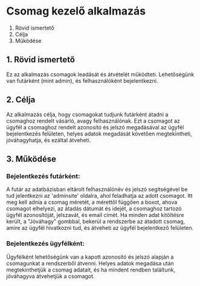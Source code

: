 # Csomag kezelő alkalmazás

 1. Rövid ismertető
 2. Célja
 3. Működése

## 1. Rövid ismertető
Ez az alkalmazás csomagok leadását és átvételét működteti. Lehetőségünk van futárként (mint admin), és felhasználóként bejelentkezni. 

## 2. Célja
Az alkalmazás célja, hogy csomagokat tudjunk futárként átadni a csomaghoz rendelt vásárló, avagy felhasználónak. Ezt a csomagot az ügyfél a csomaghoz rendelt azonosító és jelszó megadásával az ügyfél bejelentkezés felületen, helyes adatok megadását követően megtekintheti, jóváhagyhatja, és ezáltal átveheti.
## 3. Működése
### Bejelentkezés futárként:
A futár az adatbázisban eltárolt felhasználónév és jelszó segítségével be tud jelentkezni az 'adminsite' oldalra, ahol feladhatja az adott csomagot. Itt meg kell adnia a csomag méretét, a mérettől függően a boxot, ahova csomagot elhelyezi, az átadás dátumát és idejét, a csomaghoz tartozó ügyfél azonosítóját, jelszavát, és email címét. Ha minden adat kitöltésre került, a "Jóváhagy" gombbal, bekerül a rendszerbe az átadott csomag, amire az ügyfél hivatkozni tud, és átveheti az ügyfél bejelentkező felületen.
### Bejelentkezés ügyfélként:
Ügyfélként lehetőségünk van a kapott azonosító és jelszó alapján a csomagunkat a rendszerből átvenni. Helyes adatok megadása után megtekinthetjük a csomag adatait, és ha mindent rendben találtunk, jóváhagyva átvehetjük a csomagot.